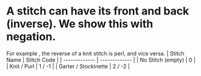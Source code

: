 # A stitch can have its front and back (inverse). We show this with negation.
For example , the reverse of a knit stitch is perl, and vice versa. 
|  Stitch Name  | Stitch Code |
| ------------- | ------------- | 
|  No Stitch (empty)  | 0 | 
|  Knit / Purl  | 1 / -1 | 
|  Garter / Stockinette   | 2 / -2 | 
